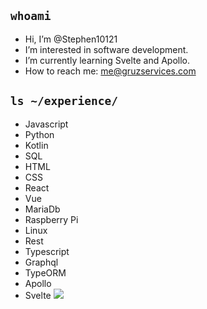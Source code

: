 ## ```whoami```
- Hi, I’m @Stephen10121
- I’m interested in software development.
- I’m currently learning Svelte and Apollo.
- How to reach me: me@gruzservices.com

## ```ls ~/experience/```
- Javascript
- Python
- Kotlin
- SQL
- HTML
- CSS
- React
- Vue
- MariaDb
- Raspberry Pi
- Linux
- Rest
- Typescript
- Graphql
- TypeORM
- Apollo
- Svelte
![](https://komarev.com/ghpvc/?username=Stephen10121)
<!---
Stephen10121/Stephen10121 is a ✨ special ✨ repository because its `README.md` (this file) appears on your GitHub profile.
You can click the Preview link to take a look at your changes.
--->

